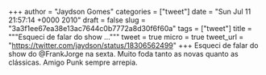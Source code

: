 
+++
author = "Jaydson Gomes"
categories = ["tweet"]
date = "Sun Jul 11 21:57:14 +0000 2010"
draft = false
slug = "3a3f1ee67ea38e13ac7644c0b7772a8d30f6f60a"
tags = ["tweet"]
title = """Esqueci de falar do show ..."""
tweet = true
micro = true
tweet_url = "https://twitter.com/jaydson/status/18306562499"
+++
Esqueci de falar do show do @FrankJorge na sexta. Muito foda tanto as novas quanto as clássicas. Amigo Punk sempre arrepia.
